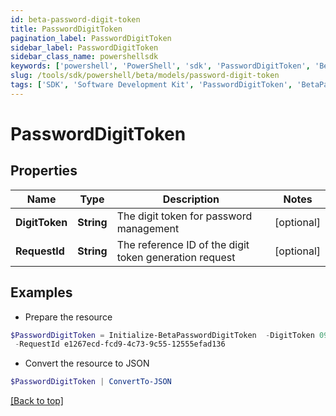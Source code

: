 ```yaml
---
id: beta-password-digit-token
title: PasswordDigitToken
pagination_label: PasswordDigitToken
sidebar_label: PasswordDigitToken
sidebar_class_name: powershellsdk
keywords: ['powershell', 'PowerShell', 'sdk', 'PasswordDigitToken', 'BetaPasswordDigitToken'] 
slug: /tools/sdk/powershell/beta/models/password-digit-token
tags: ['SDK', 'Software Development Kit', 'PasswordDigitToken', 'BetaPasswordDigitToken']
---
```



# PasswordDigitToken

## Properties

Name | Type | Description | Notes
------------ | ------------- | ------------- | -------------
**DigitToken** | **String** | The digit token for password management | [optional] 
**RequestId** | **String** | The reference ID of the digit token generation request | [optional] 

## Examples

- Prepare the resource
```powershell
$PasswordDigitToken = Initialize-BetaPasswordDigitToken  -DigitToken 09087713 `
 -RequestId e1267ecd-fcd9-4c73-9c55-12555efad136
```

- Convert the resource to JSON
```powershell
$PasswordDigitToken | ConvertTo-JSON
```


[[Back to top]](#) 

